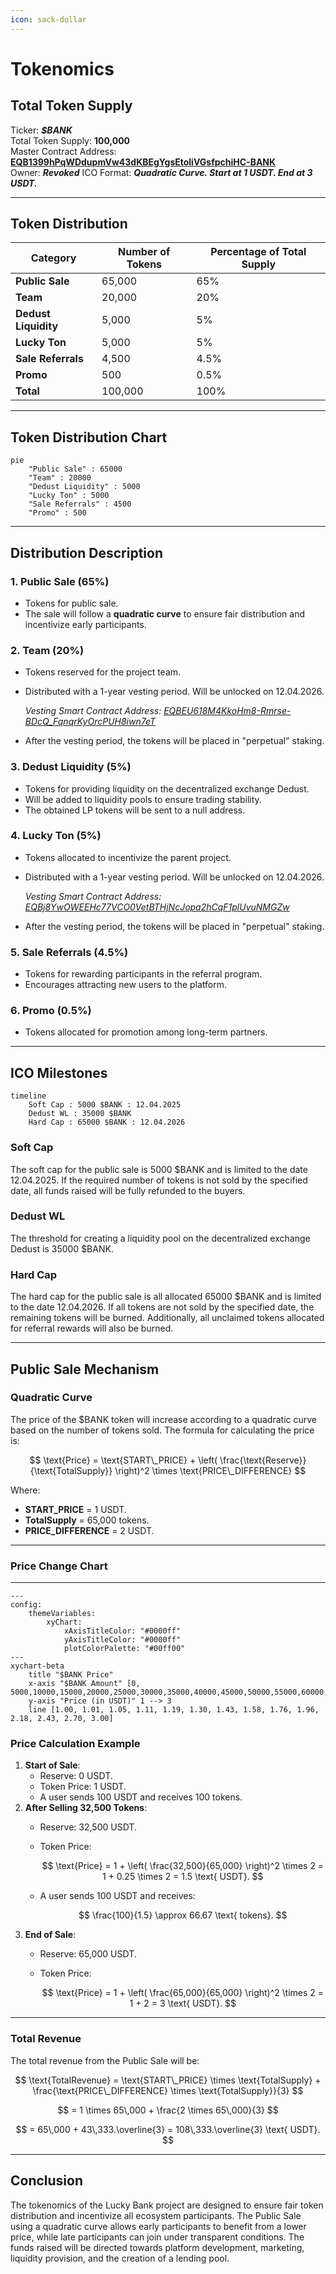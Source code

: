 ```yaml
---
icon: sack-dollar
---
```


# Tokenomics

## Total Token Supply

Ticker: _**$BANK**_\
Total Token Supply: **100,000**\
Master Contract Address: [**EQB1399hPqWDdupmVw43dKBEgYgsEtoliVGsfpchiHC-BANK**](https://tonviewer.com/EQB1399hPqWDdupmVw43dKBEgYgsEtoliVGsfpchiHC-BANK)\
Owner: _**Revoked**_
ICO Format: _**Quadratic Curve. Start at 1 USDT. End at 3 USDT.**_

***

## Token Distribution

| Category            | Number of Tokens | Percentage of Total Supply |
| ------------------- | ---------------- | -------------------------- |
| **Public Sale**     | 65,000           | 65%                        |
| **Team**            | 20,000           | 20%                        |
| **Dedust Liquidity**| 5,000            | 5%                         |
| **Lucky Ton**       | 5,000            | 5%                         |
| **Sale Referrals**  | 4,500            | 4.5%                       |
| **Promo**           | 500              | 0.5%                       |
| **Total**           | 100,000          | 100%                       |

***

## Token Distribution Chart

```mermaid
pie 
    "Public Sale" : 65000
    "Team" : 20000
    "Dedust Liquidity" : 5000
    "Lucky Ton" : 5000
    "Sale Referrals" : 4500
    "Promo" : 500
```

***

## Distribution Description

### **1. Public Sale (65%)**

* Tokens for public sale.
* The sale will follow a **quadratic curve** to ensure fair distribution and incentivize early participants.

### **2. Team (20%)**

* Tokens reserved for the project team.
*   Distributed with a 1-year vesting period. Will be unlocked on 12.04.2026.

    _Vesting Smart Contract Address:_ [_EQBEU618M4KkoHm8-Rmrse-BDcQ\_FqnqrKyOrcPUH8iwn7eT_](https://tonviewer.com/EQBEU618M4KkoHm8-Rmrse-BDcQ_FqnqrKyOrcPUH8iwn7eT)
* After the vesting period, the tokens will be placed in "perpetual" staking.

### **3. Dedust Liquidity (5%)**

* Tokens for providing liquidity on the decentralized exchange Dedust.
* Will be added to liquidity pools to ensure trading stability.
* The obtained LP tokens will be sent to a null address.

### **4. Lucky Ton (5%)**

* Tokens allocated to incentivize the parent project.
*   Distributed with a 1-year vesting period. Will be unlocked on 12.04.2026.

    _Vesting Smart Contract Address:_ [_EQBj8YwOWEEHc77VCO0VetBTHjNcJopa2hCqF1plUvuNMGZw_](https://tonviewer.com/EQBj8YwOWEEHc77VCO0VetBTHjNcJopa2hCqF1plUvuNMGZw)
* After the vesting period, the tokens will be placed in "perpetual" staking.

### **5. Sale Referrals (4.5%)**

* Tokens for rewarding participants in the referral program.
* Encourages attracting new users to the platform.

### **6. Promo (0.5%)**

* Tokens allocated for promotion among long-term partners.

***

## ICO Milestones

```mermaid
timeline
    Soft Cap : 5000 $BANK : 12.04.2025
    Dedust WL : 35000 $BANK 
    Hard Cap : 65000 $BANK : 12.04.2026
```

### Soft Cap

The soft cap for the public sale is 5000 $BANK and is limited to the date 12.04.2025. If the required number of tokens is not sold by the specified date, all funds raised will be fully refunded to the buyers.

### Dedust WL

The threshold for creating a liquidity pool on the decentralized exchange Dedust is 35000 $BANK.

### Hard Cap

The hard cap for the public sale is all allocated 65000 $BANK and is limited to the date 12.04.2026. If all tokens are not sold by the specified date, the remaining tokens will be burned. Additionally, all unclaimed tokens allocated for referral rewards will also be burned.

***

## Public Sale Mechanism

### **Quadratic Curve**

The price of the $BANK token will increase according to a quadratic curve based on the number of tokens sold. The formula for calculating the price is:

$$
\text{Price} = \text{START\_PRICE} + \left( \frac{\text{Reserve}}{\text{TotalSupply}} \right)^2 \times \text{PRICE\_DIFFERENCE}
$$

Where:

* **START\_PRICE** = 1 USDT.
* **TotalSupply** = 65,000 tokens.
* **PRICE\_DIFFERENCE** = 2 USDT.

***

### Price Change Chart

***

```mermaid
---
config:
    themeVariables:
        xyChart:
            xAxisTitleColor: "#0000ff"
            yAxisTitleColor: "#0000ff"
            plotColorPalette: "#00ff00"
---
xychart-beta
    title "$BANK Price"
    x-axis "$BANK Amount" [0, 5000,10000,15000,20000,25000,30000,35000,40000,45000,50000,55000,60000,65000]
    y-axis "Price (in USDT)" 1 --> 3
    line [1.00, 1.01, 1.05, 1.11, 1.19, 1.30, 1.43, 1.58, 1.76, 1.96, 2.18, 2.43, 2.70, 3.00]
```

### **Price Calculation Example**

1. **Start of Sale**:
   * Reserve: 0 USDT.
   * Token Price: 1 USDT.
   * A user sends 100 USDT and receives 100 tokens.
2. **After Selling 32,500 Tokens**:
   * Reserve: 32,500 USDT.
   *   Token Price:

       $$
       \text{Price} = 1 + \left( \frac{32,500}{65,000} \right)^2 \times 2 = 1 + 0.25 \times 2 = 1.5 \text{ USDT}.
       $$
   *   A user sends 100 USDT and receives:

       $$
       \frac{100}{1.5} \approx 66.67 \text{ tokens}.
       $$
3. **End of Sale**:
   * Reserve: 65,000 USDT.
   *   Token Price:

       $$
       \text{Price} = 1 + \left( \frac{65,000}{65,000} \right)^2 \times 2 = 1 + 2 = 3 \text{ USDT}.
       $$

***

### **Total Revenue**

The total revenue from the Public Sale will be:

$$
\text{TotalRevenue} = \text{START\_PRICE} \times \text{TotalSupply} + \frac{\text{PRICE\_DIFFERENCE} \times \text{TotalSupply}}{3}
$$

$$
= 1 \times 65\,000 + \frac{2 \times 65\,000}{3}
$$

$$
= 65\,000 + 43\,333.\overline{3} = 108\,333.\overline{3} \text{ USDT}.
$$

***

## Conclusion

The tokenomics of the Lucky Bank project are designed to ensure fair token distribution and incentivize all ecosystem participants. The Public Sale using a quadratic curve allows early participants to benefit from a lower price, while late participants can join under transparent conditions. The funds raised will be directed towards platform development, marketing, liquidity provision, and the creation of a lending pool.